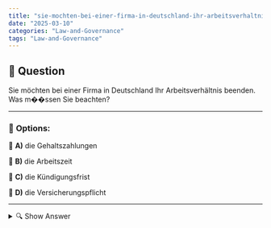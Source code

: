 ```yaml
---
title: "sie-mochten-bei-einer-firma-in-deutschland-ihr-arbeitsverhaltnis-beenden-was-m��ssen-sie-beachten"
date: "2025-03-10"
categories: "Law-and-Governance"
tags: "Law-and-Governance"
---
```


## 📌 **Question**

Sie möchten bei einer Firma in Deutschland Ihr Arbeitsverhältnis beenden. Was m��ssen Sie beachten?



---

### 📝 **Options:**

🔘 **A)** die Gehaltszahlungen

🔘 **B)** die Arbeitszeit

🔘 **C)** die Kündigungsfrist

🔘 **D)** die Versicherungspflicht

---

<details>
  <summary>🔍 Show Answer</summary>

  <p>
💡  <b>Correct Answer:</b>  c
  </p>
  <p>
    📖<b>Explanation:</b>
    Wenn Sie Ihr Arbeitsverhältnis bei einem deutschen Unternehmen beenden möchten, ist es wichtig, die rechtlichen und vertraglichen Bestimmungen zu kennen. Deutschland hat strenge Arbeitsgesetze, die sowohl Arbeitgeber als auch Arbeitnehmer schützen. Zu den wesentlichen Aspekten gehören die Einhaltung der Kündigungsfrist, die korrekte Abwicklung der Gehaltszahlungen, die Regelung der Arbeitszeiten bis zum Austritt und die Klärung von Versicherungspflichten nach Beendigung des Arbeitsverhältnisses. Ein Verständnis dieser Faktoren hilft Ihnen, den Trennungsprozess reibungslos und rechtssicher zu gestalten.
  </p>
</details>
